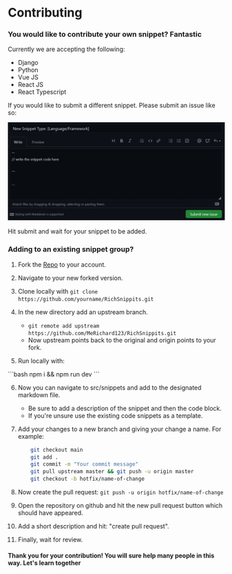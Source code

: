 # Contributing

### You would like to contribute your own snippet? Fantastic

Currently we are accepting the following:

- Django
- Python
- Vue JS
- React JS
- React Typescript

If you would like to submit a different snippet. Please submit an issue like so:

![issue_demo](../assets/issue-example.png)

Hit submit and wait for your snippet to be added.

### Adding to an existing snippet group?

1. Fork the [Repo](https://github.com/MeRichard123/RichSnippits) to your account.

2. Navigate to your new forked version.

3. Clone locally with `git clone https://github.com/yourname/RichSnippits.git`

4. In the new directory add an upstream branch.

   - `git remote add upstream https://github.com/MeRichard123/RichSnippits.git`
   - Now upstream points back to the original and origin points to your fork.

5. Run locally with:

<code-group>

<code-block title="NPM">
```bash
npm i && npm run dev
```
</code-block>

</code-group>

6. Now you can navigate to src/snippets and add to the designated markdown file.

   - Be sure to add a description of the snippet and then the code block.
   - If you're unsure use the existing code snippets as a template.

7. Add your changes to a new branch and giving your change a name. For example:
   ```bash
       git checkout main
       git add .
       git commit -m "Your commit message"
       git pull upstream master && git push -u origin master
       git checkout -b hotfix/name-of-change
   ```
8. Now create the pull request: `git push -u origin hotfix/name-of-change`

9. Open the repository on github and hit the new pull request button which should have appeared.

10. Add a short description and hit: "create pull request".

11. Finally, wait for review.

#### Thank you for your contribution! You will sure help many people in this way. Let's learn together
